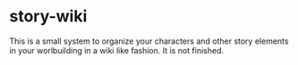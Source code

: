 # story-wiki

This is a small system to organize your characters and other story elements in your worlbuilding in a wiki like fashion. It is not
finished. 
